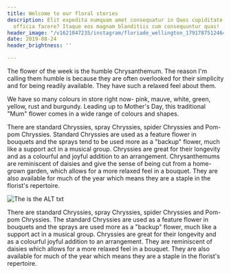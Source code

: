 ```yaml
---
title: Welcome to our floral stories
description: Elit expedita numquam amet consequatur in Quos cupiditate natus eligendi
  officia facere? Itaque eos magnam blanditiis cum consequuntur quas!
header_image: "/v1621047235/instagram/floriade_wellington_17917875124646997.jpg"
date: 2019-08-24
header_brightness: ''

---
```

The flower of the week is the humble Chrysanthemum. The reason I'm calling them humble is because they are often overlooked for their simplicity and for being readily available. They have such a relaxed feel about them.

We have so many colours in store right now- pink, mauve, white, green, yellow, rust and burgundy.  Leading up to Mother's Day, this traditional "Mum" flower comes in a wide range of colours and shapes.

There are standard Chryssies, spray Chryssies, spider Chryssies and Pom-pom Chryssies.  Standard Chryssies are used as a feature flower in bouquets and the sprays tend to be used more as a "backup" flower, much like a support act in a musical group. Chryssies are great for their longevity and as a colourful and joyful addition to an arrangement.  Chrysanthemums are reminiscent of daisies and give the sense of being cut from a home-grown garden, which allows for a more relaxed feel in a bouquet. They are also available for much of the year which means they are a staple in the florist's repertoire. 

![The is the ALT txt](https://res.cloudinary.com/floriade/image/upload/v1621047234/instagram/floriade_wellington_18144902461162640.jpg "This is the title")

There are standard Chryssies, spray Chryssies, spider Chryssies and Pom-pom Chryssies.  The standard Chryssies are used as a feature flower in bouquets and the sprays are used more as a "backup" flower, much like a support act in a musical group. Chryssies are great for their longevity and as a colourful joyful addition to an arrangement.  They are reminiscent of daisies which allows for a more relaxed feel in a bouquet. They are also available for much of the year which means they are a staple in the florist's repertoire.